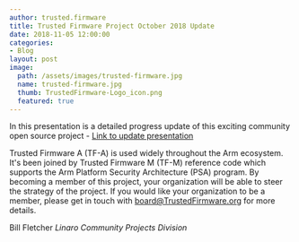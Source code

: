 ```yaml
---
author: trusted.firmware
title: Trusted Firmware Project October 2018 Update 
date: 2018-11-05 12:00:00
categories:
- Blog
layout: post
image:
  path: /assets/images/trusted-firmware.jpg
  name: trusted-firmware.jpg
  thumb: TrustedFirmware-Logo_icon.png
  featured: true
---
```


In this presentation is a detailed progress update of this exciting community open source project - [Link to update presentation](/docs/TrustedFirmware-Update-October2018.pdf)



Trusted Firmware A (TF-A) is used widely throughout the Arm ecosystem. It's been joined by Trusted Firmware M (TF-M) reference code which supports the Arm Platform Security Architecture (PSA) program. 
By becoming a member of this project, your organization will be able to steer the strategy of the project. If you would like your organization to be a member, please get in touch with board@TrustedFirmware.org for more details.

Bill Fletcher
_Linaro Community Projects Division_
